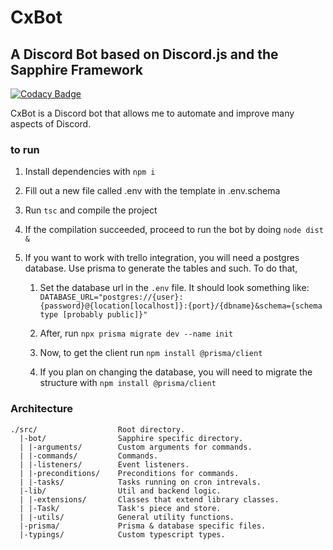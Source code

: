 # CxBot

## A Discord Bot based on Discord.js and the Sapphire Framework

[![Codacy Badge](https://api.codacy.com/project/badge/Grade/ae9fadb699b24688a4cdfaa2c2c4804f)](https://app.codacy.com/gh/Neragin/cx-bot?utm_source=github.com&utm_medium=referral&utm_content=Neragin/cx-bot&utm_campaign=Badge_Grade_Settings)

CxBot is a Discord bot that allows me to automate and improve many aspects of
Discord.

### to run

1. Install dependencies with `npm i`

2. Fill out a new file called .env with the template in .env.schema

3. Run `tsc` and compile the project

4. If the compilation succeeded, proceed to run the bot by doing `node dist &`

5. If you want to work with trello integration, you will need a postgres
   database. Use prisma to generate the tables and such. To do that,

   1. Set the database url in the `.env` file. It should look something
      like: `DATABASE_URL="postgres://{user}:{password}@{location[localhost]}:{port}/{dbname}&schema={schema type [probably public]}"`

   2. After, run `npx prisma migrate dev --name init`

   3. Now, to get the client run `npm install @prisma/client`

   4. If you plan on changing the database, you will need to migrate the
      structure with `npm install @prisma/client`

### Architecture

```text
./src/                  Root directory.
  |-bot/                Sapphire specific directory.
  | |-arguments/        Custom arguments for commands.
  | |-commands/         Commands.
  | |-listeners/        Event listeners.
  | |-preconditions/    Preconditions for commands.
  | |-tasks/            Tasks running on cron intrevals.
  |-lib/                Util and backend logic.
  | |-extensions/       Classes that extend library classes.
  | |-Task/             Task's piece and store.
  | |-utils/            General utility functions.
  |-prisma/             Prisma & database specific files.
  |-typings/            Custom typescript types.
```
